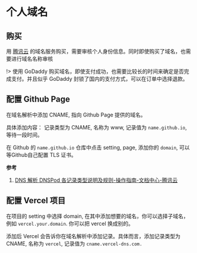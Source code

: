 # 个人域名


## 购买


用 [腾讯云](https://cloud.tencent.com/search/%E5%9F%9F%E5%90%8D/1_1)  的域名服务购买，需要审核个人身份信息。同时即使购买了域名，也需要进行域名名称审核

!> 使用 GoDaddy 购买域名，即使支付成功，也需要比较长的时间来确定是否完成支付。并且似乎 GoDaddy 封锁了国内的支付方式，可以在订单中选择退款。

## 配置 Github Page

在域名解析中添加 CNAME, 指向 Github Page 提供的域名。

具体添加内容： 记录类型为 CNAME, 名称为 www, 记录值为 `name.github.io`, 等待一段时间。

在 Github 的 `name.github.io` 仓库中点击 setting, page, 添加你的 `domain`, 可以等Github自己配置 TLS 证书。


**参考**
1. [DNS 解析 DNSPod 各记录类型说明及规则-操作指南-文档中心-腾讯云](https://cloud.tencent.com/document/product/302/38661)

## 配置 Vercel 项目

在项目的 setting 中选择 domain, 在其中添加想要的域名，你可以选择子域名，例如 `vercel.your.domain`. 你可以把 vercel 换成别的。

添加后 Vercel 会告诉你在域名解析中添加记录。具体而言，添加记录类型为 CNAME, 名称为 `vercel`, 记录值为 `cname.vercel-dns.com.`
